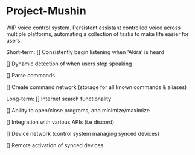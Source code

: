 # Project-Mushin
WIP voice control system. Persistent assistant controlled voice across
multiple platforms, automating a collection of tasks to make life easier
for users.
 
 Short-term:
 [] Consistently begin listening when 'Akira' is heard
 
 [] Dynamic detection of when users stop speaking
 
 [] Parse commands
 
 [] Create command network (storage for all known commands & aliases)

 Long-term:
 [] Internet search functionality
 
 [] Ability to open/close programs, and minimize/maximize
 
 [] Integration with various APIs (i.e discord)
 
 [] Device network (control system managing synced devices)
 
 [] Remote activation of synced devices
